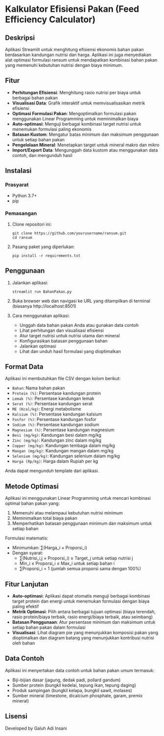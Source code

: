 
# Kalkulator Efisiensi Pakan (Feed Efficiency Calculator)

## Deskripsi
Aplikasi Streamlit untuk menghitung efisiensi ekonomis bahan pakan berdasarkan kandungan nutrisi dan harga. Aplikasi ini juga menyediakan alat optimasi formulasi ransum untuk mendapatkan kombinasi bahan pakan yang memenuhi kebutuhan nutrisi dengan biaya minimum.

## Fitur
- **Perhitungan Efisiensi**: Menghitung rasio nutrisi per biaya untuk berbagai bahan pakan
- **Visualisasi Data**: Grafik interaktif untuk memvisualisasikan metrik efisiensi
- **Optimasi Formulasi Pakan**: Mengoptimalkan formulasi pakan menggunakan Linear Programming untuk meminimalkan biaya
- **Auto-optimasi**: Menguji berbagai kombinasi target nutrisi untuk menemukan formulasi paling ekonomis
- **Batasan Kustom**: Mengatur batas minimum dan maksimum penggunaan untuk setiap bahan pakan
- **Pengelolaan Mineral**: Menetapkan target untuk mineral makro dan mikro
- **Import/Export Data**: Mengunggah data kustom atau menggunakan data contoh, dan mengunduh hasil

## Instalasi

### Prasyarat
- Python 3.7+
- pip

### Pemasangan
1. Clone repositori ini:
   ```
   git clone https://github.com/yourusername/ransum.git
   cd ransum
   ```

2. Pasang paket yang diperlukan:
   ```
   pip install -r requirements.txt
   ```

## Penggunaan
1. Jalankan aplikasi:
   ```
   streamlit run BahanPakan.py
   ```

2. Buka browser web dan navigasi ke URL yang ditampilkan di terminal (biasanya http://localhost:8501)

3. Cara menggunakan aplikasi:
   - Unggah data bahan pakan Anda atau gunakan data contoh
   - Lihat perhitungan dan visualisasi efisiensi
   - Atur target nutrisi untuk nutrisi utama dan mineral
   - Konfigurasikan batasan penggunaan bahan
   - Jalankan optimasi
   - Lihat dan unduh hasil formulasi yang dioptimalkan

## Format Data
Aplikasi ini membutuhkan file CSV dengan kolom berikut:
- `Bahan`: Nama bahan pakan
- `Protein (%)`: Persentase kandungan protein
- `Lemak (%)`: Persentase kandungan lemak
- `Serat (%)`: Persentase kandungan serat
- `ME (Kcal/kg)`: Energi metabolisme
- `Kalsium (%)`: Persentase kandungan kalsium
- `Fosfor (%)`: Persentase kandungan fosfor
- `Sodium (%)`: Persentase kandungan sodium
- `Magnesium (%)`: Persentase kandungan magnesium
- `Besi (mg/kg)`: Kandungan besi dalam mg/kg
- `Zinc (mg/kg)`: Kandungan zinc dalam mg/kg
- `Copper (mg/kg)`: Kandungan tembaga dalam mg/kg
- `Mangan (mg/kg)`: Kandungan mangan dalam mg/kg
- `Selenium (mg/kg)`: Kandungan selenium dalam mg/kg
- `Harga (Rp/kg)`: Harga dalam Rupiah per kg

Anda dapat mengunduh template dari aplikasi.

## Metode Optimasi
Aplikasi ini menggunakan Linear Programming untuk mencari kombinasi optimal bahan pakan yang:

1. Memenuhi atau melampaui kebutuhan nutrisi minimum
2. Meminimalkan total biaya pakan
3. Memperhatikan batasan penggunaan minimum dan maksimum untuk setiap bahan

Formulasi matematis:
- Minimumkan: ∑(Harga_i × Proporsi_i)
- Dengan syarat:
  - ∑(Nutrisi_i,j × Proporsi_i) ≥ Target_j untuk setiap nutrisi j
  - Min_i ≤ Proporsi_i ≤ Max_i untuk setiap bahan i
  - ∑Proporsi_i = 1 (jumlah semua proporsi sama dengan 100%)

## Fitur Lanjutan
- **Auto-optimasi**: Aplikasi dapat otomatis menguji berbagai kombinasi target protein dan energi untuk menemukan formulasi dengan biaya paling efektif
- **Metrik Optimasi**: Pilih antara berbagai tujuan optimasi (biaya terendah, rasio protein/biaya terbaik, rasio energi/biaya terbaik, atau seimbang)
- **Batasan Penggunaan**: Atur persentase minimum dan maksimum untuk setiap bahan pakan dalam formulasi
- **Visualisasi**: Lihat diagram pie yang menunjukkan komposisi pakan yang dioptimalkan dan diagram batang yang menunjukkan kontribusi nutrisi oleh bahan

## Data Contoh
Aplikasi ini menyertakan data contoh untuk bahan pakan umum termasuk:
- Biji-bijian dasar (jagung, dedak padi, pollard gandum)
- Sumber protein (bungkil kedelai, tepung ikan, tepung daging)
- Produk sampingan (bungkil kelapa, bungkil sawit, molases)
- Sumber mineral (limestone, dicalcium phosphate, garam, premix mineral)

## Lisensi
Developed by Galuh Adi Insani